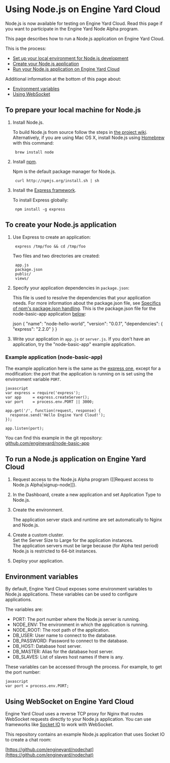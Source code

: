 # Using Node.js on Engine Yard Cloud

Node.js is now available for testing on Engine Yard Cloud. Read this page if you want to participate in the Engine Yard Node Alpha program.

This page describes how to run a Node.js application on Engine Yard Cloud.

This is the process:

* [Set up your local environment for Node.js development][1]
* [Create your Node.js application][2]
* [Run your Node.js application on Engine Yard Cloud][3]

Additional information at the bottom of this page about: 

* [Environment variables][4]
* [Using WebSocket][5]


<h2 id="topic1">To prepare your local machine for Node.js</h2>

1. Install Node.js.  

    To build Node.js from source follow the steps in [the project wiki](https://github.com/joyent/node/wiki/Installation).  
    Alternatively, if you are using Mac OS X, install Node.js using [Homebrew](http://mxcl.github.com/homebrew/) with this command: 

        brew install node

2. Install [npm](http://npmjs.org/).

    Npm is the default package manager for Node.js.

        curl http://npmjs.org/install.sh | sh

3. Install the [Express framework](http://expressjs.com).
	
	To install Express globally:
	
		npm install -g express

<h2 id="topic2">To create your Node.js application</h2>

1. Use Express to create an application:
	
		express /tmp/foo && cd /tmp/foo
	
	Two files and two directories are created:
	
		app.js
		package.json
		public/
		views/

2. Specify your application dependencies in `package.json`:  

    This file is used to resolve the dependencies that your application needs. For more information about the package.json file, see [Specifics of npm's package.json handling](http://npmjs.org/doc/json.html). This is the package.json file for the node-basic-app application [below][6]:

  	json
		{
		  "name": "node-hello-world",
		  "version": "0.0.1",
		  "dependencies": {
		    "express": "2.2.0"
		  }
		}

2. Write your application in `app.js` or `server.js`. 
    If you don't have an application, try the "node-basic-app" example application.

<h3 id="topic6">Example application (node-basic-app)</h3>

The example application here is the same as the [express one](http://expressjs.com/), except for a modification: the port that the application is running on is set using the environment variable `PORT`. 

    javascript
    var express = require('express');
    var app     = express.createServer();
    var port    = process.env.PORT || 3000;

    app.get('/', function(request, response) {
      response.send('Hello Engine Yard Cloud!');
    });

    app.listen(port);


You can find this example in the git repository: [github.com/engineyard/node-basic-app](http://github.com/engineyard/node-basic-app)

<h2 id="topic3">To run a Node.js application on Engine Yard Cloud</h2>

1. Request access to the Node.js Alpha program ([[Request access to Node.js Alpha|signup-node]]).

2. In the Dashboard, create a new application and set Application Type to Node.js.

3. Create the environment.  

    The application server stack and runtime are set automatically to Nginx and Node.js.

4. Create a custom cluster.  
    Set the Server Size to Large for the application instances.  
    The application servers must be large because (for Alpha test period) Node.js is restricted to 64-bit instances.  

5. Deploy your application.



## Environment variables

By default, Engine Yard Cloud exposes some environment variables to Node.js applications. These variables can be used to configure applications.

The variables are:

- PORT: The port number where the Node.js server is running.
- NODE_ENV: The environment in which the application is running.
- NODE_ROOT: The root path of the application.
- DB_USER: User name to connect to the database.
- DB_PASSWORD: Password to connect to the database.
- DB_HOST: Database host server.
- DB_MASTER: Alias for the database host server.
- DB_SLAVES: List of slaves host names if there is any.

These variables can be accessed through the process. For example, to get the port number:

    javascript
    var port = process.env.PORT;

<h2 id="topic4">Using WebSocket on Engine Yard Cloud</h2>

Engine Yard Cloud uses a reverse TCP proxy for Nginx that routes WebSocket requests directly to your Node.js application. You can use frameworks like [Socket IO](http://socket.io/) to work with WebSocket.

This repository contains an example Node.js application that uses Socket IO to create a chat room:

[https://github.com/engineyard/nodechat](https://github.com/engineyard/nodechat)


[1]: #topic1        "topic1"
[2]: #topic2        "topic2"
[3]: #topic3        "topic3"
[4]: #topic4        "topic4"
[5]: #topic5        "topic5"
[6]: #topic6        "topic6"